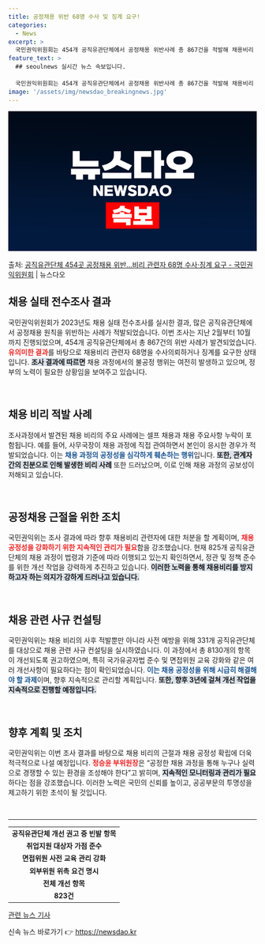 ```yaml
---
title: 공정채용 위반 68명 수사 및 징계 요구!
categories:
  - News
excerpt: >
  국민권익위원회는 454개 공직유관단체에서 공정채용 위반사례 총 867건을 적발해 채용비리 관련자 68명을 수…
feature_text: >
  ## seoulnews 실시간 뉴스 속보입니다.

  국민권익위원회는 454개 공직유관단체에서 공정채용 위반사례 총 867건을 적발해 채용비리 관련자 68명을 수…
image: '/assets/img/newsdao_breakingnews.jpg'
---
```


![뉴스다오 속보](/assets/img/newsdao_breakingnews.jpg)

<p>출처: <a href="https://newsdao.kr/2746" rel="dofollow">공직유관단체 454곳 공정채용 위반…비리 관련자 68명 수사·징계 요구 - 국민권익위원회</a> | 뉴스다오</p>

<h2 data-ke-size="size26">채용 실태 전수조사 결과</h2>

<p data-ke-size="size16">국민권익위원회가 2023년도 채용 실태 전수조사를 실시한 결과, 많은 공직유관단체에서 공정채용 원칙을 위반하는 사례가 적발되었습니다. 이번 조사는 지난 2월부터 10월까지 진행되었으며, 454개 공직유관단체에서 총 867건의 위반 사례가 발견되었습니다. <b><span style="color: #ee2323;">유의미한 결과</span></b>를 바탕으로 채용비리 관련자 68명을 수사의뢰하거나 징계를 요구한 상태입니다. <b><span style="background-color: #21538527;">조사 결과에 따르면</span></b> 채용 과정에서의 불공정 행위는 여전히 발생하고 있으며, 정부의 노력이 필요한 상황임을 보여주고 있습니다.</p>

<p data-ke-size="size16">&nbsp;</p>

<h2 data-ke-size="size26">채용 비리 적발 사례</h2>

<p data-ke-size="size16">조사과정에서 발견된 채용 비리의 주요 사례에는 셀프 채용과 채용 주요사항 누락이 포함됩니다. 예를 들어, 사무국장이 채용 과정에 직접 관여하면서 본인이 응시한 경우가 적발되었습니다. 이는 <b><span style="color: #1a5490;">채용 과정의 공정성을 심각하게 훼손하는 행위</span></b>입니다. <b><span style="background-color: #21538527;">또한, 관계자 간의 친분으로 인해 발생한 비리 사례</span></b> 또한 드러났으며, 이로 인해 채용 과정의 공보성이 저해되고 있습니다.</p>

<p data-ke-size="size16">&nbsp;</p>

<h2 data-ke-size="size26">공정채용 근절을 위한 조치</h2>

<p data-ke-size="size16">국민권익위는 조사 결과에 따라 향후 채용비리 관련자에 대한 처분을 할 계획이며, <b><span style="color: #ee2323;">채용 공정성을 강화하기 위한 지속적인 관리가 필요</span></b>함을 강조했습니다. 현재 825개 공직유관단체의 채용 과정이 법령과 기준에 따라 이행되고 있는지 확인하면서, 정관 및 정책 준수를 위한 개선 작업을 강력하게 추진하고 있습니다. <b><span style="background-color: #21538527;">이러한 노력을 통해 채용비리를 방지하고자 하는 의지가 강하게 드러나고 있습니다.</span></b></p>

<p data-ke-size="size16">&nbsp;</p>

<h2 data-ke-size="size26">채용 관련 사규 컨설팅</h2>

<p data-ke-size="size16">국민권익위는 채용 비리의 사후 적발뿐만 아니라 사전 예방을 위해 331개 공직유관단체를 대상으로 채용 관련 사규 컨설팅을 실시하였습니다. 이 과정에서 총 8130개의 항목이 개선되도록 권고하였으며, 특히 국가유공자법 준수 및 면접위원 교육 강화와 같은 여러 개선사항이 필요하다는 점이 확인되었습니다. <b><span style="color: #1a5490;">이는 채용 공정성을 위해 시급히 해결해야 할 과제</span></b>이며, 향후 지속적으로 관리할 계획입니다. <b><span style="background-color: #21538527;">또한, 향후 3년에 걸쳐 개선 작업을 지속적으로 진행할 예정입니다.</span></b></p>

<p data-ke-size="size16">&nbsp;</p>

<h2 data-ke-size="size26">향후 계획 및 조치</h2>

<p data-ke-size="size16">국민권익위는 이번 조사 결과를 바탕으로 채용 비리의 근절과 채용 공정성 확립에 더욱 적극적으로 나설 예정입니다. <b><span style="color: #ee2323;">정승윤 부위원장</span></b>은 “공정한 채용 과정을 통해 누구나 실력으로 경쟁할 수 있는 환경을 조성해야 한다”고 밝히며, <b><span style="background-color: #21538527;">지속적인 모니터링과 관리가 필요</span></b>하다는 점을 강조했습니다. 이러한 노력은 국민의 신뢰를 높이고, 공공부문의 투명성을 제고하기 위한 초석이 될 것입니다.</p>

<p data-ke-size="size16">&nbsp;</p>

<hr>

<table style="width: 100%; border-collapse: collapse;">
<tr>
<td style="text-align: center; height: 17px;"><b>공직유관단체 개선 권고 중 빈발 항목</b></td>
</tr>
<tr>
<td style="text-align: center; height: 17px;"><b>취업지원 대상자 가점 준수</b></td>
</tr>
<tr>
<td style="text-align: center; height: 17px;"><b>면접위원 사전 교육 관리 강화</b></td>
</tr>
<tr>
<td style="text-align: center; height: 17px;"><b>외부위원 위촉 요건 명시</b></td>
</tr>
<tr>
<td style="text-align: center; height: 17px;"><b>전체 개선 항목</b></td>
</tr>
<tr>
<td style="text-align: center; height: 17px;"><b>823건</b></td>
</tr>
</table>

<p data-ke-size="size16"><a href="https://newsdao.kr/2746">관련 뉴스 기사</a></p> 

신속 뉴스 바로가기 👉 <a href="https://newsdao.kr" rel="dofollow">https://newsdao.kr</a>


